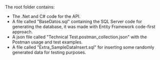 The root folder contains:
* The .Net and C# code for the API.
* A file called "BaseDatos.sql" containing the SQL Server code for generating the database, it was made with Entity Framework code-first approach.
* A json file called "Technical Test.postman_collection.json" with the Postman usage and test examples.
* A file called "Extra_SampleDataInsert.sql" for inserting some randomly generated data for testing purposes.
